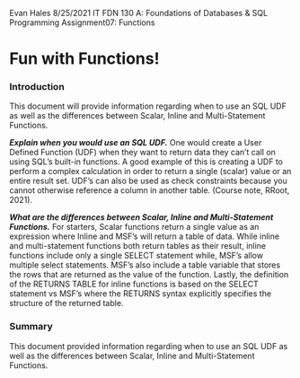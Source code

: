 Evan Hales
8/25/2021
IT FDN 130 A: Foundations of Databases & SQL Programming
Assignment07: Functions

# Fun with Functions!

### Introduction
This document will provide information regarding when to use an SQL UDF as well as the differences between Scalar, Inline and Multi-Statement Functions.

**_Explain when you would use an SQL UDF._**
One would create a User Defined Function (UDF) when they want to return data they can’t call on using SQL’s built-in functions.  A good example of this is creating a UDF to perform a complex calculation in order to return a single (scalar) value or an entire result set.  UDF’s can also be used as check constraints because you cannot otherwise reference a column in another table. (Course note, RRoot, 2021).

**_What are the differences between Scalar, Inline and Multi-Statement Functions._**
For starters, Scalar functions return a single value as an expression where Inline and MSF’s will return a table of data.  While inline and multi-statement functions both return tables as their result, inline functions include only a single SELECT statement while, MSF’s allow multiple select statements.  MSF’s also include a table variable that stores the rows that are returned as the value of the function.  Lastly, the definition of the RETURNS TABLE for inline functions is based on the SELECT statement vs MSF’s where the RETURNS syntax explicitly specifies the structure of the returned table.

### Summary
This document provided information regarding when to use an SQL UDF as well as the differences between Scalar, Inline and Multi-Statement Functions.
